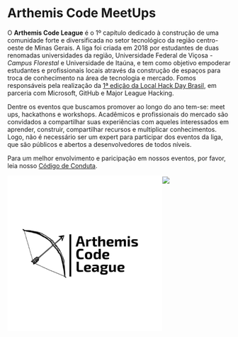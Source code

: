 # Arthemis Code MeetUps

O **Arthemis Code League** é o 1º capítulo dedicado à construção de uma comunidade forte e diversificada no setor tecnológico da região centro-oeste de Minas Gerais. A liga foi criada em 2018 por estudantes de duas renomadas universidades da região, Universidade Federal de Viçosa - _Campus Florestal_ e Universidade de Itaúna, e tem como objetivo empoderar estudantes e profissionais locais através da construção de espaços para troca de conhecimento na área de tecnologia e mercado. Fomos responsáveis pela realização da [1ª edição da Local Hack Day Brasil](https://gazetamineira.com.br/um-evento-diferente-aconteceu-na-ufv-campus-florestal/), em parceria com Microsoft, GitHub e Major League Hacking. 

Dentre os eventos que buscamos promover ao longo do ano tem-se: meet ups, hackathons e workshops. Acadêmicos e profissionais do mercado são convidados a compartilhar suas experiências com aqueles interessados em aprender, construir, compartilhar recursos e multiplicar conhecimentos. Logo, não é necessário ser um expert para participar dos eventos da liga, que são públicos e abertos a desenvolvedores de todos níveis.  

Para um melhor envolvimento e paricipação em nossos eventos, por favor, leia nosso [Código de Conduta](https://github.com/ArthemisCodeLeague/MeetUps/blob/master/CodigoDeConduta.md).
 
<p>
  <img src="https://res.cloudinary.com/lsmsoft/image/upload/v1544005400/Local-Hack-Day-2018-General-Event-Poster_ank5ff.jpg" width="250" align="center">  
  <img src="https://github.com/ArthemisCodeLeague/LocalHackDay/blob/master/arthemis.jpeg" width="350" align="left"> 
</p>



